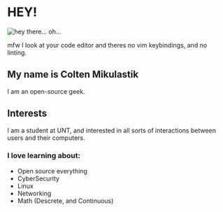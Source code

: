 
# HEY! 
![hey there... oh...](https://media1.giphy.com/media/lbidtjzpO9l15mtx2R/giphy.gif)

mfw I look at your code editor and theres no vim keybindings, and no linting.

## My name is Colten Mikulastik
I am an open-source geek.

## Interests
I am a student at UNT, and interested in all sorts of interactions between users and their computers.

### I love learning about:
- Open source everything
- CyberSecurity
- Linux
- Networking
- Math (Descrete, and Continuous)

<!---
ColtenMikulastik/ColtenMikulastik is a ✨ special ✨ repository because its `README.md` (this file) appears on your GitHub profile.
You can click the Preview link to take a look at your changes.
--->
